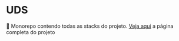 # UDS
🦾 Monorepo contendo todas as stacks do projeto.
[Veja aqui](https://www.notion.so/UDS-Projeto-d0b36bb299f74b1387af9c0461e4ad4f) a página completa do projeto

